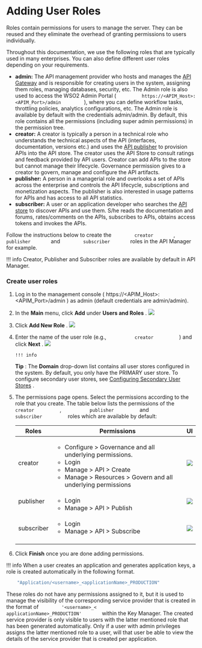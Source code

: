 # Adding User Roles

Roles contain permissions for users to manage the server. They can be reused and they eliminate the overhead of granting permissions to users individually.

Throughout this documentation, we use the following roles that are typically used in many enterprises. You can also define different user roles depending on your requirements.

-   **admin:** The API management provider who hosts and manages the [API Gateway](https://docs.wso2.com/display/AM210/Key+Concepts#KeyConcepts-APIGateway) and is responsible for creating users in the system, assigning them roles, managing databases, security, etc. The Admin role is also used to access the WSO2 Admin Portal ( `          https://<APIM_Host>:<APIM_Port>/admin         ` ), where you can define workflow tasks, throttling policies, analytics configurations, etc. The Admin role is available by default with the credentials admin/admin. By default, this role contains all the permissions (including super admin permissions) in the permission tree.
-   **creator:** A creator is typically a person in a technical role who understands the technical aspects of the API (interfaces, documentation, versions etc.) and uses the [API publisher](https://docs.wso2.com/display/AM210/Key+Concepts#KeyConcepts-APIPublisher) to provision APIs into the API store. The creator uses the API Store to consult ratings and feedback provided by API users. Creator can add APIs to the store but cannot manage their lifecycle. Governance permission gives to a creator to govern, manage and configure the API artifacts.
-   **publisher:** A person in a managerial role and overlooks a set of APIs across the enterprise and controls the API lifecycle, subscriptions and monetization aspects. The publisher is also interested in usage patterns for APIs and has access to all API statistics.
-   **subscriber:** A user or an application developer who searches the [API store](https://docs.wso2.com/display/AM210/Key+Concepts#KeyConcepts-APIStore(DeveloperPortal)) to discover APIs and use them. S/he reads the documentation and forums, rates/comments on the APIs, subscribes to APIs, obtains access tokens and invokes the APIs.

Follow the instructions below to create the `         creator        ` , `         publisher        ` and `         subscriber        ` roles in the API Manager for example.

!!! info
Creator, Publisher and Subscriber roles are available by default in API Manager.


### Create user roles

1.  Log in to the management console ( https://&lt;APIM\_Host&gt;:&lt;APIM\_Port&gt;/admin ) as admin (default credentials are admin/admin).
2.  In the **Main** menu, click **Add** under **Users and Roles** .
    ![](attachments/103333587/103333591.png)

3.  Click **Add New Role** .
    ![](attachments/103333587/103333590.png)

4.  Enter the name of the user role (e.g., `           creator          ` ) and click **Next** .
    ![](attachments/103333587/103333603.png)

        !!! info
    **Tip** : The **Domain** drop-down list contains all user stores configured in the system. By default, you only have the PRIMARY user store. To configure secondary user stores, see [Configuring Secondary User Stores](https://docs.wso2.com/display/ADMIN44x/Configuring+Secondary+User+Stores) .


5.  The permissions page opens. Select the permissions according to the role that you create. The table below lists the permissions of the `           creator          ` , `           publisher          ` and `           subscriber          ` roles which are available by default:

    <table>
    <thead>
    <tr class="header">
    <th>Roles</th>
    <th>Permissions</th>
    <th>UI</th>
    </tr>
    </thead>
    <tbody>
    <tr class="odd">
    <td>creator</td>
    <td><ul>
    <li>Configure &gt; Governance and all underlying permissions.</li>
    <li>Login</li>
    <li>Manage &gt; API &gt; Create</li>
    <li>Manage &gt; Resources &gt; Govern and all underlying permissions</li>
    </ul></td>
    <td><div class="content-wrapper">
    <img src="attachments/103333587/103333589.png" />
    </div></td>
    </tr>
    <tr class="even">
    <td>publisher</td>
    <td><ul>
    <li>Login</li>
    <li>Manage &gt; API &gt; Publish</li>
    </ul></td>
    <td><div class="content-wrapper">
    <img src="attachments/103333587/103333588.png" />
    </div></td>
    </tr>
    <tr class="odd">
    <td><p>subscriber<br />
    </p></td>
    <td><ul>
    <li>Login</li>
    <li>Manage &gt; API &gt; Subscribe</li>
    </ul>
    <br />
    </td>
    <td><div class="content-wrapper">
    <img src="attachments/103333587/103333592.png" />
    </div></td>
    </tr>
    </tbody>
    </table>

6.  Click **Finish** once you are done adding permissions.

!!! info
When a user creates an application and generates application keys, a role is created automatically in the following format.

``` java
    "Application/<username>_<applicationName>_PRODUCTION"
```

These roles do not have any permissions assigned to it, but it is used to manage the visibility of the corresponding service provider that is created in the format of `         '<username>_<        ` `         applicationName>_PRODUCTION'        ` within the Key Manager. The created service provider is only visible to users with the latter mentioned role that has been generated automatically. Only if a user with admin privileges assigns the latter mentioned role to a user, will that user be able to view the details of the service provider that is created per application.


